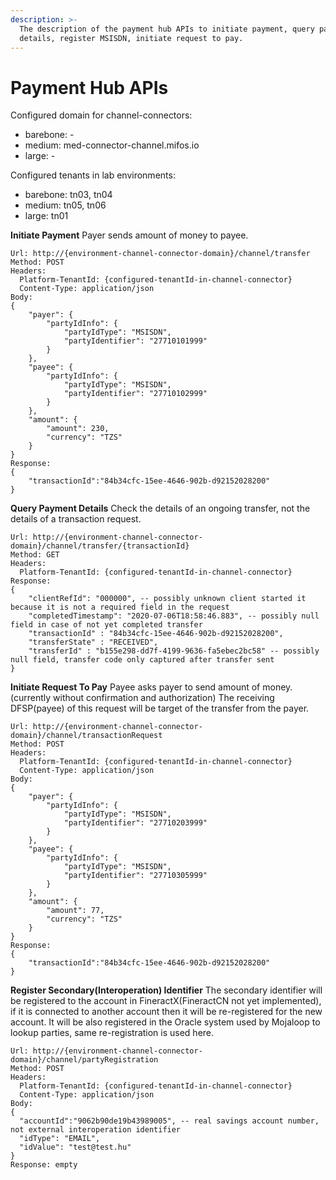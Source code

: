 ```yaml
---
description: >-
  The description of the payment hub APIs to initiate payment, query payment
  details, register MSISDN, initiate request to pay.
---
```


# Payment Hub APIs

Configured domain for channel-connectors:

* barebone: -
* medium: med-connector-channel.mifos.io
* large: -

Configured tenants in lab environments:

* barebone: tn03, tn04
* medium: tn05, tn06
* large: tn01

**Initiate Payment**  Payer sends amount of money to payee.

```text
Url: http://{environment-channel-connector-domain}/channel/transfer
Method: POST
Headers:
  Platform-TenantId: {configured-tenantId-in-channel-connector}
  Content-Type: application/json
Body:
{
    "payer": {
        "partyIdInfo": {
            "partyIdType": "MSISDN",
            "partyIdentifier": "27710101999"
        }
    },
    "payee": {
        "partyIdInfo": {
            "partyIdType": "MSISDN",
            "partyIdentifier": "27710102999"
        }
    },
    "amount": {
        "amount": 230,
        "currency": "TZS"
    }
}
Response:
{
    "transactionId":"84b34cfc-15ee-4646-902b-d92152028200"
}
```

**Query Payment Details**  Check the details of an ongoing transfer, not the details of a transaction request.

```text
Url: http://{environment-channel-connector-domain}/channel/transfer/{transactionId}
Method: GET
Headers:
  Platform-TenantId: {configured-tenantId-in-channel-connector}
Response:
{
    "clientRefId": "000000", -- possibly unknown client started it because it is not a required field in the request
    "completedTimestamp": "2020-07-06T18:58:46.883", -- possibly null field in case of not yet completed transfer
    "transactionId" : "84b34cfc-15ee-4646-902b-d92152028200",
    "transferState" : "RECEIVED",
    "transferId" : "b155e298-dd7f-4199-9636-fa5ebec2bc58" -- possibly null field, transfer code only captured after transfer sent
}
```

**Initiate Request To Pay**  Payee asks payer to send amount of money. \(currently without confirmation and authorization\) The receiving DFSP\(payee\) of this request will be target of the transfer from the payer.

```text
Url: http://{environment-channel-connector-domain}/channel/transactionRequest
Method: POST
Headers:
  Platform-TenantId: {configured-tenantId-in-channel-connector}
  Content-Type: application/json
Body:
{
    "payer": {
        "partyIdInfo": {
            "partyIdType": "MSISDN",
            "partyIdentifier": "27710203999"
        }
    },
    "payee": {
        "partyIdInfo": {
            "partyIdType": "MSISDN",
            "partyIdentifier": "27710305999"
        }
    },
    "amount": {
        "amount": 77,
        "currency": "TZS"
    }
}
Response:
{
    "transactionId":"84b34cfc-15ee-4646-902b-d92152028200"
}
```

**Register Secondary\(Interoperation\) Identifier**  The secondary identifier will be registered to the account in FineractX\(FineractCN not yet implemented\), if it is connected to another account then it will be re-registered for the new account. It will be also registered in the Oracle system used by Mojaloop to lookup parties, same re-registration is used here.

```text
Url: http://{environment-channel-connector-domain}/channel/partyRegistration
Method: POST
Headers:
  Platform-TenantId: {configured-tenantId-in-channel-connector}
  Content-Type: application/json
Body:
{
  "accountId":"9062b90de19b43989005", -- real savings account number, not external interoperation identifier
  "idType": "EMAIL",
  "idValue": "test@test.hu"
}
Response: empty
```

